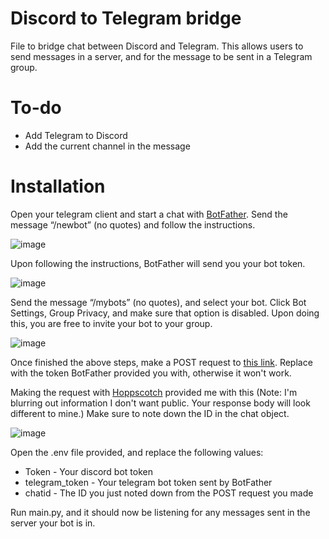 # Discord to Telegram bridge
File to bridge chat between Discord and Telegram. This allows users to send messages in a server, and for the message to be sent in a Telegram group.

# To-do
* Add Telegram to Discord
* Add the current channel in the message

# Installation

Open your telegram client and start a chat with [BotFather](https://t.me/BotFather). Send the message “/newbot” (no quotes) and follow the instructions.

![image](https://user-images.githubusercontent.com/90877067/182313481-fa70b777-c46f-4d59-8ddb-3dd55856d32d.png)

Upon following the instructions, BotFather will send you your bot token. 

![image](https://user-images.githubusercontent.com/90877067/182313860-72051436-a77c-4979-9d9e-324a6677fef8.png)

Send the message “/mybots” (no quotes), and select your bot. Click Bot Settings, Group Privacy, and make sure that option is disabled.
Upon doing this, you are free to invite your bot to your group.

![image](https://user-images.githubusercontent.com/90877067/182314225-05fdab18-9bbd-4a95-b87d-81a86117cf0c.png)

Once finished the above steps, make a POST request to [this link](https://api.telegram.org/bot<token>/getUpdates).
Replace <token> with the token BotFather provided you with, otherwise it won't work.

Making the request with [Hoppscotch](https://hoppscotch.io/) provided me with this (Note: I'm blurring out information I don't want public. Your response body will look different to mine.)
Make sure to note down the ID in the chat object.

![image](https://user-images.githubusercontent.com/90877067/182315491-7aedc897-a961-474c-9672-6293e80ea386.png)

Open the .env file provided, and replace the following values:
* Token - Your discord bot token
* telegram_token - Your telegram bot token sent by BotFather
* chatid - The ID you just noted down from the POST request you made

Run main.py, and it should now be listening for any messages sent in the server your bot is in.
